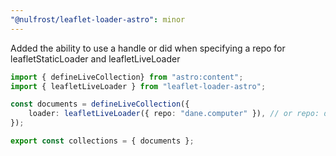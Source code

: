 ```yaml
---
"@nulfrost/leaflet-loader-astro": minor
---
```


Added the ability to use a handle or did when specifying a repo for leafletStaticLoader and leafletLiveLoader


```ts
import { defineLiveCollection} from "astro:content";
import { leafletLiveLoader } from "leaflet-loader-astro";

const documents = defineLiveCollection({
	loader: leafletLiveLoader({ repo: "dane.computer" }), // or repo: did:plc:qttsv4e7pu2jl3ilanfgc3zn, both work!
});

export const collections = { documents };
```